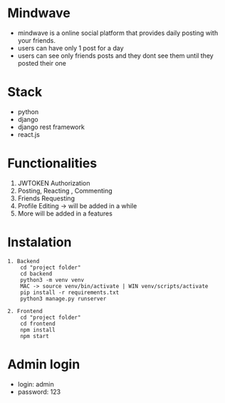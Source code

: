 # Mindwave
- mindwave is a online social platform that provides daily posting with your friends.
- users can have only 1 post for a day
- users can see only friends posts and they dont see them until they posted their one

# Stack
- python
- django
- django rest framework
- react.js

# Functionalities
1. JWTOKEN Authorization
2. Posting, Reacting , Commenting
3. Friends Requesting
4. Profile Editing -> will be added in a while
5. More will be added in a features

# Instalation
```
1. Backend
	cd "project folder"
	cd backend 
	python3 -m venv venv
	MAC -> source venv/bin/activate | WIN venv/scripts/activate
	pip install -r requirements.txt
	python3 manage.py runserver
	
2. Frontend
	cd "project folder"
	cd frontend
	npm install
	npm start
```
# Admin login
- login: admin
- password: 123
